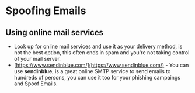 # Spoofing Emails

## Using online mail services

* Look up for online mail services and use it as your delivery method, is not the best option, this often ends in spam and you're not taking control of your mail server.
* [https://www.sendinblue.com/](https://www.sendinblue.com/) - You can use **sendinblue**, is a great online SMTP service to send emails to hundreds of persons, you can use it too for your phishing campaings and Spoof Emails.
